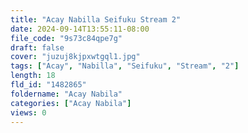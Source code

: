 ```yaml
---
title: "Acay Nabilla Seifuku Stream 2"
date: 2024-09-14T13:55:11-08:00
file_code: "9s73c84qpe7g"
draft: false
cover: "juzuj8kjpxwtgql1.jpg"
tags: ["Acay", "Nabilla", "Seifuku", "Stream", "2"]
length: 18
fld_id: "1482865"
foldername: "Acay Nabila"
categories: ["Acay Nabila"]
views: 0
---
```

